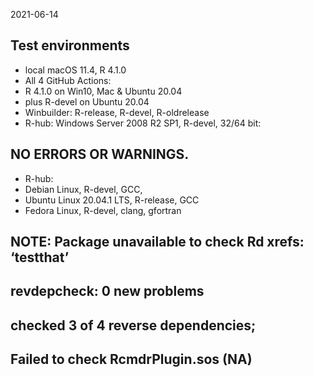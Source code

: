 2021-06-14
## Test environments
* local macOS 11.4, R 4.1.0 
* All 4 GitHub Actions:  
*    R 4.1.0 on Win10, Mac & Ubuntu 20.04 
*    plus R-devel on Ubuntu 20.04
* Winbuilder:  R-release, R-devel, R-oldrelease
* R-hub: Windows Server 2008 R2 SP1, R-devel, 32/64 bit: 

##  NO ERRORS OR WARNINGS.  

* R-hub: 
*    Debian Linux, R-devel, GCC, 
*    Ubuntu Linux 20.04.1 LTS, R-release, GCC
*    Fedora Linux, R-devel, clang, gfortran
## NOTE: Package unavailable to check Rd xrefs: ‘testthat’

## revdepcheck: 0 new problems
## checked 3 of 4 reverse dependencies; 
## Failed to check RcmdrPlugin.sos (NA)
